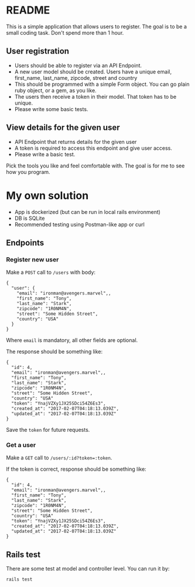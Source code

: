 # README

This is a simple application that allows users to register. The goal is to be a small coding task. Don't spend more than 1 hour.

## User registration

- Users should be able to register via an API Endpoint.
- A new user model should be created. Users have a unique email, first_name, last_name, zipcode, street and country
- This should be programmed with a simple Form object. You can go plain ruby object, or a gem, as you like.
- The users then receive a token in their model. That token has to be unique.
- Please write some basic tests.

## View details for the given user

- API Endpoint that returns details for the given user
- A token is required to access this endpoint and give user access.
- Please write a basic test.

Pick the tools you like and feel comfortable with. The goal is for me to see how you program.

# My own solution

- App is dockerized (but can be run in local rails environment)
- DB is SQLite
- Recommended testing using Postman-like app or curl

## Endpoints

### Register new user

Make a `POST` call to `/users` with body:

```
{
  "user": {
    "email": "ironman@avengers.marvel",,
    "first_name": "Tony",
    "last_name": "Stark",
    "zipcode": "1R0NM4N",
    "street": "Some Hidden Street",
    "country": "USA"
  }
}
```

Where `email` is mandatory, all other fields are optional.

The response should be something like:

```
{
  "id": 4,
  "email": "ironman@avengers.marvel",,
  "first_name": "Tony",
  "last_name": "Stark",
  "zipcode": "1R0NM4N",
  "street": "Some Hidden Street",
  "country": "USA"
  "token": "YnajVZXy1JX25SDci54Z6Es3",
  "created_at": "2017-02-07T04:18:13.039Z",
  "updated_at": "2017-02-07T04:18:13.039Z"
}
```

Save the `token` for future requests.

### Get a user

Make a `GET` call to `/users/:id?token=:token`.

If the token is correct, response should be something like:

```
{
  "id": 4,
  "email": "ironman@avengers.marvel",,
  "first_name": "Tony",
  "last_name": "Stark",
  "zipcode": "1R0NM4N",
  "street": "Some Hidden Street",
  "country": "USA"
  "token": "YnajVZXy1JX25SDci54Z6Es3",
  "created_at": "2017-02-07T04:18:13.039Z",
  "updated_at": "2017-02-07T04:18:13.039Z"
}
```

## Rails test

There are some test at model and controller level. You can run it by:

```
rails test
```